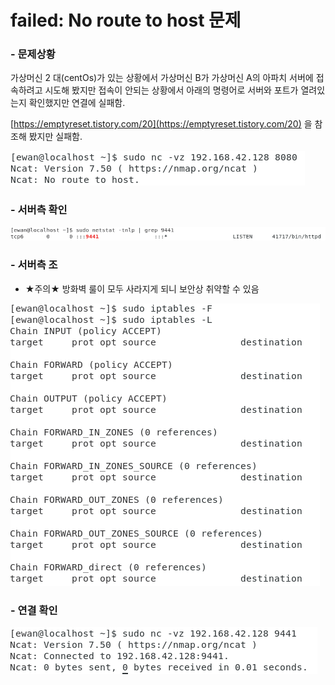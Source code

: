 # failed: No route to host 문제

### - 문제상황

가상머신 2 대\(centOs\)가 있는 상황에서 가상머신 B가 가상머신 A의 아파치 서버에 접속하려고 시도해 봤지만 접속이 안되는 상황에서 아래의 명령어로 서버와 포트가 열려있는지 확인했지만 연결에 실패함.

[https://emptyreset.tistory.com/20](https://emptyreset.tistory.com/20) 을 참조해 봤지만 실패함.

![](../../.gitbook/assets/image%20%283%29.png)

### - 서버측 확인

![](../../.gitbook/assets/image%20%284%29.png)



### - 서버측 조

* ★주의★ 방화벽 룰이 모두 사라지게 되니 보안상 취약할 수 있음

![](../../.gitbook/assets/image%20%285%29.png)

### - 연결 확인

![](../../.gitbook/assets/image%20%286%29.png)



